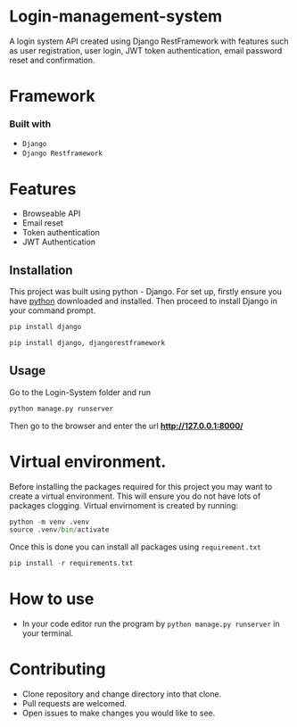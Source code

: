 # Login-management-system

A login system API created using Django RestFramework with features such as user registration, user login, JWT token authentication, email password reset and confirmation. 
 

# Framework
### Built with
* `Django `
* `Django Restframework`


# Features
* Browseable API
* Email reset
* Token authentication
* JWT Authentication

## Installation
This project was built using python - Django. For set up, firstly ensure you have [python](https://www.python.org/downloads/) downloaded and installed. Then proceed to install Django in your command prompt.

```bash
pip install django
```

```python
pip install django, djangorestframework
```


## Usage

Go to the Login-System folder and run

```bash
python manage.py runserver
```

Then go to the browser and enter the url **http://127.0.0.1:8000/**



# Virtual environment. 
Before installing the packages required for this project you may want to create a virtual environment. This will ensure you do not have lots of packages clogging. Virtual envirnoment is created by running:
``` python
python -m venv .venv
source .venv/bin/activate
```

Once this is done you can install all packages using `requirement.txt`
```python
pip install -r requirements.txt
```

# How to use
* In your code editor run the program by `python manage.py runserver` in your terminal.
 
# Contributing
* Clone repository and change directory into that clone.
* Pull requests are welcomed.
* Open issues to make changes you would like to see.
